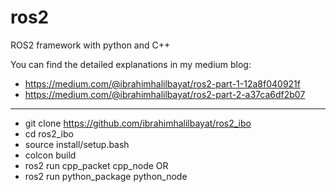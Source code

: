 # ros2
ROS2 framework with python and C++

You can find the detailed explanations in my medium blog: 
- https://medium.com/@ibrahimhalilbayat/ros2-part-1-12a8f040921f
- https://medium.com/@ibrahimhalilbayat/ros2-part-2-a37ca6df2b07


----------------------------------------------------------------------------------------



- git clone https://github.com/ibrahimhalilbayat/ros2_ibo
- cd ros2_ibo
- source install/setup.bash
- colcon build
- ros2 run cpp_packet cpp_node
OR
- ros2 run python_package python_node
